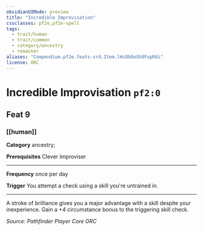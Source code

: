 ```yaml
---
obsidianUIMode: preview
title: "Incredible Improvisation"
cssclasses: pf2e,pf2e-spell
tags:
  - trait/human
  - trait/common
  - category/ancestry
  - remaster
aliases: "Compendium.pf2e.feats-srd.Item.lHcDb9oXUdFupRdi"
license: ORC
---
```

# Incredible Improvisation `pf2:0`
## Feat 9
### [[human]]

**Category** ancestry; 



**Prerequisites** Clever Improviser
* * *
**Frequency** once per day

**Trigger** You attempt a check using a skill you're untrained in.

* * *

A stroke of brilliance gives you a major advantage with a skill despite your inexperience. Gain a +4 circumstance bonus to the triggering skill check.

*Source: Pathfinder Player Core*
*ORC*